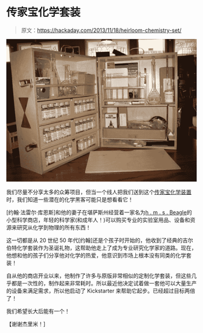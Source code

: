 # 传家宝化学套装

> 原文：<https://hackaday.com/2013/11/18/heirloom-chemistry-set/>

![heirloom chemistry  set](img/d200abd6be6be260aaec97be8bb2065d.png)

我们尽量不分享太多的众筹项目，但当一个线人把我们送到这个[传家宝化学装置](http://www.kickstarter.com/projects/1742632993/heirloom-chemistry-set)时，我们知道一些潜在的化学黑客可能只是想看看它！

[约翰·法雷尔·库恩斯]和他的妻子在堪萨斯州经营着一家名为[h . m . s . Beagle](http://www.hms-beagle.com/)的小型科学商店，年轻的科学家(和成年人！)可以购买专业的实验室用品、设备和资源来研究从化学到物理的所有东西！

这一切都是从 20 世纪 50 年代[约翰]还是个孩子时开始的，他收到了经典的吉尔伯特化学套装作为圣诞礼物，这帮助他走上了成为专业研究化学家的道路。现在，他想和他的孩子们分享他对化学的热爱，他意识到市场上根本没有同类的化学套装！

自从他的商店开业以来，他制作了许多与原版非常相似的定制化学套装，但这些几乎都是一次性的，制作起来非常耗时。所以最近他决定试着做一套他可以大量生产的设备来满足需求，所以他启动了 Kickstarter 来帮助它起步。已经超过目标两倍了！

我们希望长大后能有一个！

【谢谢杰里米！]